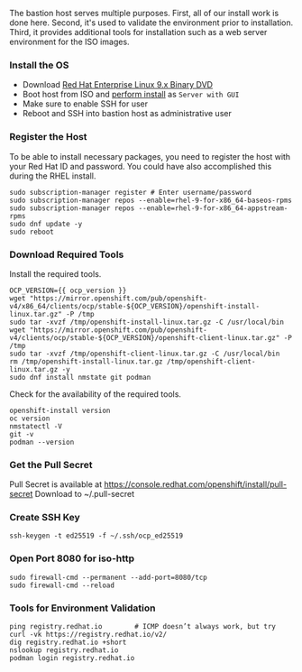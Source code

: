 The bastion host serves multiple purposes. First, all of our install work is done here. Second, it's used to validate the environment prior to installation. Third, it provides additional tools for installation such as a web server environment for the ISO images. 

### Install the OS

* Download [Red Hat Enterprise Linux 9.x Binary DVD](https://access.redhat.com/downloads/content/rhel)
* Boot host from ISO and [perform install](rhel_install.md) as `Server with GUI`
* Make sure to enable SSH for user
* Reboot and SSH into bastion host as administrative user

### Register the Host

To be able to install necessary packages, you need to register the host with your Red Hat ID and password. You could have also accomplished this during the RHEL install. 
```shell
sudo subscription-manager register # Enter username/password
sudo subscription-manager repos --enable=rhel-9-for-x86_64-baseos-rpms
sudo subscription-manager repos --enable=rhel-9-for-x86_64-appstream-rpms
sudo dnf update -y 
sudo reboot
```

### Download Required Tools

Install the required tools.   
```shell
OCP_VERSION={{ ocp_version }}
wget "https://mirror.openshift.com/pub/openshift-v4/x86_64/clients/ocp/stable-${OCP_VERSION}/openshift-install-linux.tar.gz" -P /tmp
sudo tar -xvzf /tmp/openshift-install-linux.tar.gz -C /usr/local/bin
wget "https://mirror.openshift.com/pub/openshift-v4/clients/ocp/stable-${OCP_VERSION}/openshift-client-linux.tar.gz" -P /tmp
sudo tar -xvzf /tmp/openshift-client-linux.tar.gz -C /usr/local/bin
rm /tmp/openshift-install-linux.tar.gz /tmp/openshift-client-linux.tar.gz -y
sudo dnf install nmstate git podman 
```

Check for the availability of the required tools.    
```shell
openshift-install version
oc version
nmstatectl -V
git -v
podman --version
```

### Get the Pull Secret

Pull Secret is available at https://console.redhat.com/openshift/install/pull-secret
Download to ~/.pull-secret

### Create SSH Key
```shell
ssh-keygen -t ed25519 -f ~/.ssh/ocp_ed25519
```

### Open Port 8080 for iso-http
```shell
sudo firewall-cmd --permanent --add-port=8080/tcp
sudo firewall-cmd --reload
```

### Tools for Environment Validation 

```shell
ping registry.redhat.io        # ICMP doesn’t always work, but try
curl -vk https://registry.redhat.io/v2/
dig registry.redhat.io +short
nslookup registry.redhat.io
podman login registry.redhat.io
```